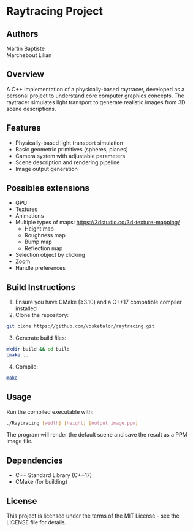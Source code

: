 # Raytracing Project

## Authors
Martin Baptiste
<br>Marchebout Lilian

## Overview
A C++ implementation of a physically-based raytracer, developed as a personal project to understand core computer graphics concepts. 
The raytracer simulates light transport to generate realistic images from 3D scene descriptions.

## Features
- Physically-based light transport simulation
- Basic geometric primitives (spheres, planes)
- Camera system with adjustable parameters
- Scene description and rendering pipeline
- Image output generation

## Possibles extensions
- GPU
- Textures
- Animations
- Multiple types of maps: https://3dstudio.co/3d-texture-mapping/
  - Height map
  - Roughness map
  - Bump map
  - Reflection map
- Selection object by clicking 
- Zoom
- Handle preferences
  
## Build Instructions

1. Ensure you have CMake (≥3.10) and a C++17 compatible compiler installed
2. Clone the repository:
```bash
git clone https://github.com/vosketalor/raytracing.git
```
3. Generate build files:
```bash
mkdir build && cd build
cmake ..
```
4. Compile:
```bash
make
```

## Usage

Run the compiled executable with:
```bash
./Raytracing [width] [height] [output_image.ppm]
```

The program will render the default scene and save the result as a PPM image file.

## Dependencies

- C++ Standard Library (C++17)
- CMake (for building)

## License

This project is licensed under the terms of the MIT License - see the LICENSE file for details.
